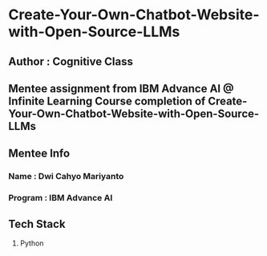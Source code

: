 # Create-Your-Own-Chatbot-Website-with-Open-Source-LLMs

## Author : Cognitive Class
## Mentee assignment from IBM Advance AI @ Infinite Learning Course completion of Create-Your-Own-Chatbot-Website-with-Open-Source-LLMs

## Mentee Info

### Name : Dwi Cahyo Mariyanto
### Program : IBM Advance AI

## Tech Stack
1. Python
